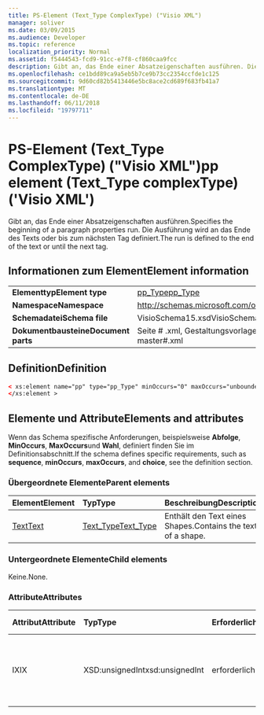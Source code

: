 ```yaml
---
title: PS-Element (Text_Type ComplexType) ("Visio XML")
manager: soliver
ms.date: 03/09/2015
ms.audience: Developer
ms.topic: reference
localization_priority: Normal
ms.assetid: f5444543-fcd9-91cc-e7f8-cf860caa9fcc
description: Gibt an, das Ende einer Absatzeigenschaften ausführen. Die Ausführung wird an das Ende des Texts oder bis zum nächsten Tag definiert.
ms.openlocfilehash: ce1bdd89ca9a5eb5b7ce9b73cc2354ccfde1c125
ms.sourcegitcommit: 9d60cd82b5413446e5bc8ace2cd689f683fb41a7
ms.translationtype: MT
ms.contentlocale: de-DE
ms.lasthandoff: 06/11/2018
ms.locfileid: "19797711"
---
```

# <a name="pp-element-texttype-complextype-visio-xml"></a><span data-ttu-id="c3376-104">PS-Element (Text_Type ComplexType) ("Visio XML")</span><span class="sxs-lookup"><span data-stu-id="c3376-104">pp element (Text_Type complexType) ('Visio XML')</span></span>

<span data-ttu-id="c3376-105">Gibt an, das Ende einer Absatzeigenschaften ausführen.</span><span class="sxs-lookup"><span data-stu-id="c3376-105">Specifies the beginning of a paragraph properties run.</span></span> <span data-ttu-id="c3376-106">Die Ausführung wird an das Ende des Texts oder bis zum nächsten Tag definiert.</span><span class="sxs-lookup"><span data-stu-id="c3376-106">The run is defined to the end of the text or until the next tag.</span></span>
  
## <a name="element-information"></a><span data-ttu-id="c3376-107">Informationen zum Element</span><span class="sxs-lookup"><span data-stu-id="c3376-107">Element information</span></span>

|||
|:-----|:-----|
|<span data-ttu-id="c3376-108">**Elementtyp**</span><span class="sxs-lookup"><span data-stu-id="c3376-108">**Element type**</span></span> <br/> |[<span data-ttu-id="c3376-109">pp_Type</span><span class="sxs-lookup"><span data-stu-id="c3376-109">pp_Type</span></span>](pp_type-complextypevisio-xml.md) <br/> |
|<span data-ttu-id="c3376-110">**Namespace**</span><span class="sxs-lookup"><span data-stu-id="c3376-110">**Namespace**</span></span> <br/> |http://schemas.microsoft.com/office/visio/2012/main  <br/> |
|<span data-ttu-id="c3376-111">**Schemadatei**</span><span class="sxs-lookup"><span data-stu-id="c3376-111">**Schema file**</span></span> <br/> |<span data-ttu-id="c3376-112">VisioSchema15.xsd</span><span class="sxs-lookup"><span data-stu-id="c3376-112">VisioSchema15.xsd</span></span>  <br/> |
|<span data-ttu-id="c3376-113">**Dokumentbausteine**</span><span class="sxs-lookup"><span data-stu-id="c3376-113">**Document parts**</span></span> <br/> |<span data-ttu-id="c3376-114">Seite # .xml, Gestaltungsvorlagen # .xml</span><span class="sxs-lookup"><span data-stu-id="c3376-114">page#.xml, master#.xml</span></span>  <br/> |
   
## <a name="definition"></a><span data-ttu-id="c3376-115">Definition</span><span class="sxs-lookup"><span data-stu-id="c3376-115">Definition</span></span>

```XML
< xs:element name="pp" type="pp_Type" minOccurs="0" maxOccurs="unbounded" >
</xs:element >
```

## <a name="elements-and-attributes"></a><span data-ttu-id="c3376-116">Elemente und Attribute</span><span class="sxs-lookup"><span data-stu-id="c3376-116">Elements and attributes</span></span>

<span data-ttu-id="c3376-117">Wenn das Schema spezifische Anforderungen, beispielsweise **Abfolge**, **MinOccurs**, **MaxOccurs**und **Wahl**, definiert finden Sie im Definitionsabschnitt.</span><span class="sxs-lookup"><span data-stu-id="c3376-117">If the schema defines specific requirements, such as **sequence**, **minOccurs**, **maxOccurs**, and **choice**, see the definition section.</span></span> 
  
### <a name="parent-elements"></a><span data-ttu-id="c3376-118">Übergeordnete Elemente</span><span class="sxs-lookup"><span data-stu-id="c3376-118">Parent elements</span></span>

|<span data-ttu-id="c3376-119">**Element**</span><span class="sxs-lookup"><span data-stu-id="c3376-119">**Element**</span></span>|<span data-ttu-id="c3376-120">**Typ**</span><span class="sxs-lookup"><span data-stu-id="c3376-120">**Type**</span></span>|<span data-ttu-id="c3376-121">**Beschreibung**</span><span class="sxs-lookup"><span data-stu-id="c3376-121">**Description**</span></span>|
|:-----|:-----|:-----|
|[<span data-ttu-id="c3376-122">Text</span><span class="sxs-lookup"><span data-stu-id="c3376-122">Text</span></span>](text-element-shapesheet_type-complextypevisio-xml.md) <br/> |[<span data-ttu-id="c3376-123">Text_Type</span><span class="sxs-lookup"><span data-stu-id="c3376-123">Text_Type</span></span>](text_type-complextypevisio-xml.md) <br/> |<span data-ttu-id="c3376-124">Enthält den Text eines Shapes.</span><span class="sxs-lookup"><span data-stu-id="c3376-124">Contains the text of a shape.</span></span>  <br/> |
   
### <a name="child-elements"></a><span data-ttu-id="c3376-125">Untergeordnete Elemente</span><span class="sxs-lookup"><span data-stu-id="c3376-125">Child elements</span></span>

<span data-ttu-id="c3376-126">Keine.</span><span class="sxs-lookup"><span data-stu-id="c3376-126">None.</span></span>
  
### <a name="attributes"></a><span data-ttu-id="c3376-127">Attribute</span><span class="sxs-lookup"><span data-stu-id="c3376-127">Attributes</span></span>

|<span data-ttu-id="c3376-128">**Attribut**</span><span class="sxs-lookup"><span data-stu-id="c3376-128">**Attribute**</span></span>|<span data-ttu-id="c3376-129">**Typ**</span><span class="sxs-lookup"><span data-stu-id="c3376-129">**Type**</span></span>|<span data-ttu-id="c3376-130">**Erforderlich**</span><span class="sxs-lookup"><span data-stu-id="c3376-130">**Required**</span></span>|<span data-ttu-id="c3376-131">**Beschreibung**</span><span class="sxs-lookup"><span data-stu-id="c3376-131">**Description**</span></span>|<span data-ttu-id="c3376-132">**Mögliche Werte**</span><span class="sxs-lookup"><span data-stu-id="c3376-132">**Possible values**</span></span>|
|:-----|:-----|:-----|:-----|:-----|
|<span data-ttu-id="c3376-133">IX</span><span class="sxs-lookup"><span data-stu-id="c3376-133">IX</span></span>  <br/> |<span data-ttu-id="c3376-134">XSD:unsignedInt</span><span class="sxs-lookup"><span data-stu-id="c3376-134">xsd:unsignedInt</span></span>  <br/> |<span data-ttu-id="c3376-135">erforderlich</span><span class="sxs-lookup"><span data-stu-id="c3376-135">required</span></span>  <br/> |<span data-ttu-id="c3376-136">Der Index des Elements **Absatz** , der angibt, die Formatierung für diese ausführen.</span><span class="sxs-lookup"><span data-stu-id="c3376-136">The index of the **Para** element that specifies the formatting applied to this run.</span></span>  <br/> |<span data-ttu-id="c3376-137">Werte des Typs Xsd:unsignedInt.</span><span class="sxs-lookup"><span data-stu-id="c3376-137">Values of the xsd:unsignedInt type.</span></span>  <br/> |
   

